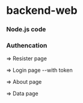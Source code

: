 # backend-web

### Node.js code

### Authencation  

=> Resister page

=> Login page
      --with token

=> About page

=> Data page

